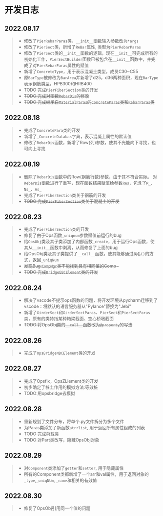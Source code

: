 # 开发日志

## 2022.08.17

> + 修改了`PierRebarParas`类，`__init__`函数输入参数改为`*args`
> + 修改了`PierSect`类，新增了`ReBar`属性, 类型为`PierRebarParas`
> + 修改了`PierSect`类的`__init__`函数的逻辑，现在`__init__`可完成所有的
初始化工作，`PierSectBuilder`函数已被包含在`__init__`函数中，并完成了对`PierRebarParas`属性的赋值
> + 新增了`ConcreteType`，用于表示混凝土类型，成员C30~C55
> + 原`BarType`被修改为`BarArea`并新增了d25，d36两种面积，现在`BarType`表示钢筋类型，HPB300和HRB400
> + TODO:完成`PierFiberSection`类的开发
> + ~~TODO:完成对函数`RebarDis`的修改~~
> + ~~TODO:完成继承自`MaterialParas`的`ConcreteParas`类和`RebarParas`类~~

## 2022.08.18

> + 完成了`ConcretePara`类的开发
> + 新增了`_ConcreteDatabas`字典，表示混凝土属性的默认值
> + 修改了`RebarDis`函数，新增了Row(列)参数，使其不光能向下寻找，也可向上寻找

## 2022.08.19

> + 删除了`RebarDis`函数中的Row(钢筋行数)参数，由于其不符合实际。 对`RebarDis`函数进行了重写，现在函数结果赋值给参数`Res`，包含了`R_`、`Ns_`、`As_`
> + 完成了`PierFiberSection`类关于钢筋的开发
> + ~~TODO:完成`PierFiberSection`类关于混凝土的开发~~

## 2022.08.23

> + 完成了`PierFiberSection`类的开发
> + 修复了由于Ops函数`_uniqnum`参数赋值前运行的bug
> + 给`OpsObj`类及其子类添加了内部函数`_create`，用于运行Ops函数，使其从`__init__`函数中剥离，从而修复了上面的bug
> + 给OpsObj类及其子类提供了`__call__`函数，使其能够通过`类名()`的方式，返回`_uniqNum`
> + ~~发现Bug:`CompMgr`类不能找到具有相同值的Comp~~~
> + ~~TODO:完成`BridgeEBCElement`类的开发~~

## 2022.08.24

> + 解决了vscode不提示ops函数的问题，将开发环境从pycharm迁移到了vscode：将默认的语言服务器从"Pylance"替换为"Jebi"
> + 新增了`GirderSect`和`GirderSectParas`、`PierSect`和`PierSectParas`类，原有的类特指某种箱梁截面、空心桥墩截面
> + ~~TODO:将OpsObj类的`__call__`函数改为`@property`的写法~~

## 2022.08.26

> + 完成了`OpsBridgeNBCElement`类的开发


## 2022.08.27

> + 完成了Opsfix，OpsZLlement类的开发
> + 初步确定了桩土作用的模拟方法:等效桩
> + TODO:用opsbridge去模拟

## 2022.08.28

> + 重新规划了文件分布，将单个.py文件拆分为多个文件
> + 为Paras类添加了新函数`atrrlist`, 用于返回所有属性组成的列表
> + TODO:完成荷载类
> + TODO:对Part类改写，隐藏OpsObj对象


## 2022.08.29

> + 对`Component`类添加了`getter`和`setter`, 用于隐藏属性
> + 所有的Component类都新增了一个arr和val属性，用于返回对象的`_type`,`_uniqNUm`, `_name`和相关的有效值

## 2022.08.30

> + 修复了OpsObj引用同一个值的问题
